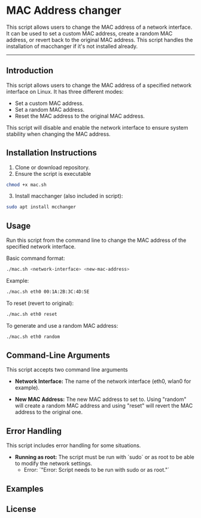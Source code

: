 # MAC Address changer
This script allows users to change the MAC address of a network interface. It can be used to set a custom MAC address, create a random MAC address, or revert back to the original MAC address. This script handles the installation of macchanger if it's not installed already.

---
## Introduction
This script allows users to change the MAC address of a specified network interface on Linux. It has three different modes:
- Set a custom MAC address.
- Set a random MAC address.
- Reset the MAC address to the original MAC address.

This script will disable and enable the network interface to ensure system stability when changing the MAC address. 


## Installation Instructions
1. Clone or download repository.
2. Ensure the script is executable
```bash
chmod +x mac.sh
```
3. Install macchanger (also included in script):
```bash
sudo apt install mcchanger
```

## Usage
Run this script from the command line to change the MAC address of the specified network interface.

Basic command format:
```bash
./mac.sh <network-interface> <new-mac-address>
```

Example:
```bash
./mac.sh eth0 00:1A:2B:3C:4D:5E
```

To reset (revert to original):
```bash
./mac.sh eth0 reset
```

To generate and use a random MAC address:
```bash
./mac.sh eth0 random
```


## Command-Line Arguments
This script accepts two command line arguments

- **Network Interface:**
   The name of the network interface (eth0, wlan0 for example).

- **New MAC Address:**
   The new MAC address to set to. Using "random" will create a random MAC address and using "reset" will revert the MAC address to the original one. 


## Error Handling
This script includes error handling for some situations.
- **Running as root:** The script must be run with ´sudo´ or as root to be able to modify the network settings.
   * Error: ´"Error: Script needs to be run with sudo or as root."´
   

 
## Examples



## License



